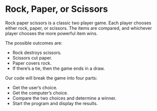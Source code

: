 # Rock, Paper, or Scissors
Rock paper scissors is a classic two player game. Each player chooses either rock, paper, or scissors. The items are compared, and whichever player chooses the more powerful item wins.

The possible outcomes are:
- Rock destroys scissors.
- Scissors cut paper.
- Paper covers rock.
- If there’s a tie, then the game ends in a draw.

Our code will break the game into four parts:
- Get the user’s choice.
- Get the computer’s choice.
- Compare the two choices and determine a winner.
- Start the program and display the results.
